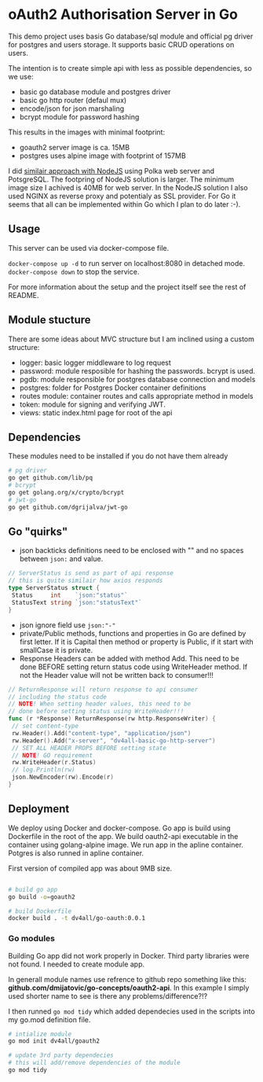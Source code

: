 # oAuth2 Authorisation Server in Go

This demo project uses basis Go database/sql module and official pg driver for postgres and users storage. It supports basic CRUD operations on users.

The intention is to create simple api with less as possible dependencies, so we use:

- basic go database module and postgres driver
- basic go http router (defaul mux)
- encode/json for json marshaling
- bcrypt module for password hashing

This results in the images with minimal footprint:

- goauth2 server image is ca. 15MB
- postgres uses alpine image with footprint of 157MB

I did [similair approach with NodeJS](https://github.com/dmijatovic/ts-polka-oauth) using Polka web server and PotsgreSQL. The footpring of NodeJS solution is larger. The minimum image size I achived is 40MB for web server. In the NodeJS solution I also used NGINX as reverse proxy and potentialy as SSL provider. For Go it seems that all can be implemented within Go which I plan to do later :-).

## Usage

This server can be used via docker-compose file.

`docker-compose up -d` to run server on localhost:8080 in detached mode.
`docker-compose down` to stop the service.

For more information about the setup and the project itself see the rest of README.

## Module stucture

There are some ideas about MVC structure but I am inclined using a custom structure:

- logger: basic logger middleware to log request
- password: module resposible for hashing the passwords. bcrypt is used.
- pgdb: module responsible for postgres database connection and models
- postgres: folder for Postgres Docker container definitions
- routes module: container routes and calls appropriate method in models
- token: module for signing and verifying JWT.
- views: static index.html page for root of the api

## Dependencies

These modules need to be installed if you do not have them already

```bash
# pg driver
go get github.com/lib/pq
# bcrypt
go get golang.org/x/crypto/bcrypt
# jwt-go
go get github.com/dgrijalva/jwt-go

```

## Go "quirks"

- json backticks definitions need to be enclosed with "" and no spaces between `json:` and value.

```go
// ServerStatus is send as part of api response
// this is quite similair how axios responds
type ServerStatus struct {
 Status     int    `json:"status"`
 StatusText string `json:"statusText"`
}

```

- json ignore field use `json:"-"`
- private/Public methods, functions and properties in Go are defined by first letter. If it is Capital then method or property is Public, if it start with smallCase it is private.
- Response Headers can be added with method Add. This need to be done BEFORE setting return status code using WriteHeader method. If not the Header value will not be written back to consumer!!!

```go
// ReturnResponse will return response to api consumer
// including the status code
// NOTE! When setting header values, this need to be
// done before setting status using WriteHeader!!!
func (r *Response) ReturnResponse(rw http.ResponseWriter) {
 // set content-type
 rw.Header().Add("content-type", "application/json")
 rw.Header().Add("x-server", "dv4all-basic-go-http-server")
 // SET ALL HEADER PROPS BEFORE setting state
 // NOTE! GO requirement
 rw.WriteHeader(r.Status)
 // log.Println(rw)
 json.NewEncoder(rw).Encode(r)
}
```

## Deployment

We deploy using Docker and docker-compose. Go app is build using Dockerfile in the root of the app. We build oauth2-api executable in the container using golang-alpine image. We run app in the apline container. Potgres is also runned in apline container.

First version of compiled app was about 9MB size.

```bash

# build go app
go build -o=goauth2

# build Dockerfile
docker build . -t dv4all/go-oauth:0.0.1

```

### Go modules

Building Go app did not work properly in Docker. Third party libraries were not found. I needed to create module app.

In generall module names use refrence to github repo something like this:
**github.com/dmijatovic/go-concepts/oauth2-api**. In this example I simply used shorter name to see is there any problems/difference?!?

I then runned `go mod tidy` which added dependecies used in the scripts into my go.mod definition file.

```bash
# intialize module
go mod init dv4all/goauth2

# update 3rd party dependecies
# this will add/remove dependencies of the module
go mod tidy
```
